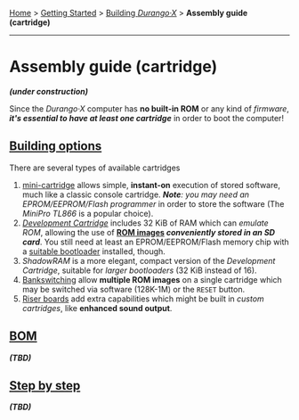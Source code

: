 [Home](../../index.md) > [Getting Started](../../started.md) > [Building _Durango·X_](../building.md) > **Assembly guide (cartridge)**
___
# Assembly guide (cartridge)

***(under construction)***

Since the _Durango·X_ computer has **no built-in ROM** or any kind of _firmware_,
***it's essential to have at least one cartridge*** in order to boot the computer!

## [Building options](kbd/options.md)

There are several types of available cartridges

1. [mini-cartridge](hard/cart/mini.md) allows simple, **instant-on** execution of stored software,
much like a classic console cartridge. _**Note**: you may need an EPROM/EEPROM/Flash programmer_
in order to store the software (The _MiniPro TL866_ is a popular choice).
1. [_Development Cartridge_](hard/cart/dev.md) includes 32 KiB of RAM which can _emulate ROM_,
allowing the use of **[ROM images](../../soft/sys/rom.md)
_conveniently stored in an SD card_**. You still need at least an EPROM/EEPROM/Flash memory chip
with a [suitable bootloader](../../dev/6502/multiboot.md) installed, though.
1. _ShadowRAM_ is a more elegant, compact version of the _Development Cartridge_,
suitable for _larger bootloaders_ (32 KiB instead of 16).
1. [Bankswitching](hard/cart/banks.md) allow **multiple ROM images** on a single cartridge which
may be switched via software (128K-1M) or the `RESET` button.
1. [Riser boards](hard/cart/riser.md) add extra capabilities which might be built in
_custom cartridges_, like **enhanced sound output**.


## [BOM](kbd/bom.md)

***(TBD)***

## [Step by step](kbd/steps.md)

***(TBD)***


